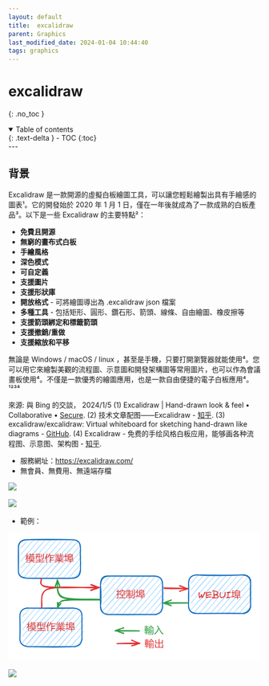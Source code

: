```yaml
---
layout: default
title:  excalidraw
parent: Graphics
last_modified_date: 2024-01-04 10:44:40
tags: graphics 
---
```


# excalidraw
{: .no_toc }

<details open markdown="block">
  <summary>
    Table of contents
  </summary>
  {: .text-delta }
- TOC
{:toc}
</details>
---

## 背景

Excalidraw 是一款開源的虛擬白板繪圖工具，可以讓您輕鬆繪製出具有手繪感的圖表¹。它的開發始於 2020 年 1 月 1 日，僅在一年後就成為了一款成熟的白板產品³。以下是一些 Excalidraw 的主要特點²：

- **免費且開源**
- **無窮的畫布式白板**
- **手繪風格**
- **深色模式**
- **可自定義**
- **支援圖片**
- **支援形狀庫**
- **開放格式** - 可將繪圖導出為 .excalidraw json 檔案
- **多種工具** - 包括矩形、圓形、鑽石形、箭頭、線條、自由繪圖、橡皮擦等
- **支援箭頭綁定和標籤箭頭**
- **支援撤銷/重做**
- **支援縮放和平移**

無論是 Windows / macOS / linux ，甚至是手機，只要打開瀏覽器就能使用⁴。您可以用它來繪製美觀的流程圖、示意圖和開發架構圖等常用圖片，也可以作為會議畫板使用⁴。不僅是一款優秀的繪圖應用，也是一款自由便捷的電子白板應用⁴。¹²³⁴

來源: 與 Bing 的交談， 2024/1/5
(1) Excalidraw | Hand-drawn look & feel • Collaborative • [Secure](https://excalidraw.com/).
(2) 技术文章配图——Excalidraw - [知乎](https://zhuanlan.zhihu.com/p/425837520).
(3) excalidraw/excalidraw: Virtual whiteboard for sketching hand-drawn like diagrams - [GitHub](https://github.com/excalidraw/excalidraw).
(4) Excalidraw - 免费的手绘风格白板应用，能够画各种流程图、示意图、架构图 - [知乎](https://zhuanlan.zhihu.com/p/356694435).

- 服務網址：https://excalidraw.com/
- 無會員、無費用、無遠端存檔

![](../../attachments/2024-01-04-10-46-44.png)

![](../../attachments/2024-01-04-11-47-25.png)

- 範例：

![](https://github.com/sinotec2/FAQ/raw/main/attachments/2023-09-05-15-51-50.png)

![](../../attachments/2024-01-04-11-48-44.png)